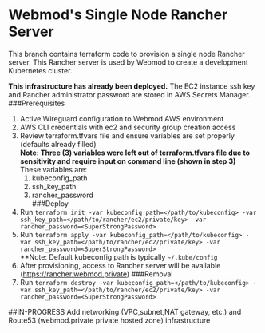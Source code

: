 # Webmod's Single Node Rancher Server
This branch contains terraform code to provision a single node Rancher server. This Rancher server is used by Webmod to create a development Kubernetes cluster.

**This infrastructure has already been deployed.** The EC2 instance ssh key and Rancher administrator password are stored in AWS Secrets Manager.
###Prerequisites
1. Active Wireguard configuration to Webmod AWS environment
2. AWS CLI credentials with ec2 and security group creation access
3. Review terraform.tfvars file and ensure variables are set properly (defaults already filled)<br>
   **Note: Three (3) variables were left out of terraform.tfvars file due to sensitivity and require input on command line (shown in step 3)**<br>
   These variables are:
      1. kubeconfig_path
      2. ssh_key_path
      3. rancher_password<br>
###Deploy
1. Run `terraform init -var kubeconfig_path=</path/to/kubeconfig> -var ssh_key_path=</path/to/rancher/ec2/private/key> -var rancher_password=<SuperStrongPassword>`<br>
2. Run `terraform apply -var kubeconfig_path=</path/to/kubeconfig> -var ssh_key_path=</path/to/rancher/ec2/private/key> -var rancher_password=<SuperStrongPassword>`<br>
   **Note: Default kubeconfig path is typically `~/.kube/config` <br>
3. After provisioning, access to Rancher server will be available (https://rancher.webmod.private)
###Removal
1. Run `terraform destroy -var kubeconfig_path=</path/to/kubeconfig> -var ssh_key_path=</path/to/rancher/ec2/private/key> -var rancher_password=<SuperStrongPassword>`<br>

##IN-PROGRESS
Add networking (VPC,subnet,NAT gateway, etc.) and Route53 (webmod.private private hosted zone) infrastructure  